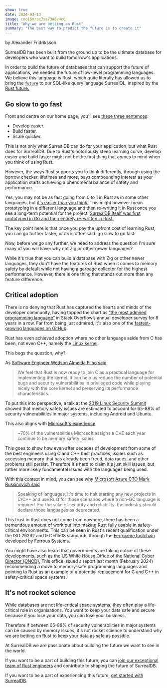 ```yaml
---
show: true
date: 2024-03-13
image: cno16mrac7ss73a8v4c0
title: "Why we are betting on Rust"
summary: "The best way to predict the future is to create it"
---
```


by Alexander Fridriksson

SurrealDB has been built from the ground up to be the ultimate database for developers who want to build tomorrow's applications.

In order to build the future of databases that can support the future of applications, we needed the future of low-level programming languages. We believe this language is Rust, which quite literally has allowed us to bring the [`future`](https://surrealdb.com/docs/surrealdb/surrealql/datamodel/futures/?utm_source=blog&utm_medium=post) to our SQL-like query language SurrealQL, inspired by the [Rust future.](https://doc.rust-lang.org/std/future/trait.Future.html)

## Go slow to go fast

Front and centre on our home page, you'll see [these three sentences](https://surrealdb.com/?utm_source=blog&utm_medium=post):
- Develop easier. 
- Build faster. 
- Scale quicker.

This is not only what SurrealDB can do for your application, but what Rust does for SurrealDB. Due to Rust's notoriously steep learning curve, develop easier and build faster might not be the first thing that comes to mind when you think of using Rust.

However, the ways Rust supports you to think differently, through using the borrow checker, lifetimes and more, pays compounding interest as your application starts achieving a phenomenal balance of safety and performance.

Yes, you may not be as fast going from 0 to 1 in Rust as in some other languages, but [it's easier than you think.](https://opensource.googleblog.com/2023/06/rust-fact-vs-fiction-5-insights-from-googles-rust-journey-2022.html) This might however mean prototyping in a different language and then re-writing it in Rust once you see a long-term potential for the project. [SurrealDB itself was first prototyped in Go and then entirely re-written in Rust.](https://www.youtube.com/watch?v=Chl8IdMxr4Y)

The key point here is that once you pay the upfront cost of learning Rust, you can go further faster, or as is often said: go slow to go fast.

Now, before we go any further, we need to address the question I'm sure many of you will have: why not Zig or other newer languages?

While it's true that you can build a database with Zig or other newer languages, they don't have the features of Rust when it comes to memory safety by default while not having a garbage collector for the highest performance. However, there is one thing that stands out more than any feature difference.

## Critical adoption

There is no denying that Rust has captured the hearts and minds of the developer community, having topped the chart as [“the most admired programming language”](https://survey.stackoverflow.co/2023/#section-admired-and-desired-programming-scripting-and-markup-languages) in Stack Overflow’s annual developer survey for 8 years in a row. Far from being just admired, it's also one of the [fastest-growing languages on GitHub](https://octoverse.github.com/2022/top-programming-languages). 

Rust has even achieved adoption where no other language aside from C has been, not even C++,  namely the [Linux kernel](https://www.phoronix.com/news/Linux-6.6-Rust-Changes).

This begs the question, why?

As [Software Engineer Wedson Almeida Filho said](https://security.googleblog.com/2021/04/rust-in-linux-kernel.html)
> We feel that Rust is now ready to join C as a practical language for implementing the kernel. It can help us reduce the number of potential bugs and security vulnerabilities in privileged code while playing nicely with the core kernel and preserving its performance characteristics.

To put this into perspective, a talk at the [2019 Linux Security Summit](https://static.sched.com/hosted_files/lssna19/d6/kernel-modules-in-rust-lssna2019.pdf) showed that memory safety issues are estimated to account for 65-88% of security vulnerabilities in major systems, including Android and Ubuntu. 

This also aligns with [Microsoft's experience](https://msrc.microsoft.com/blog/2019/07/we-need-a-safer-systems-programming-language/)
> ~70% of the vulnerabilities Microsoft assigns a CVE each year continue to be memory safety issues

This goes to show how even after decades of development from some of the best engineers using C and C++ best practices, issues such as accessing memory that has already been freed, data races, and other problems still persist. Therefore it's hard to claim it's just skill issues, but rather more likely fundamental issues with the languages being used. 

With this context in mind, you can see why [Microsoft Azure CTO Mark Russinovich said](https://www.theregister.com/2022/09/20/rust_microsoft_c/)
> Speaking of languages, it's time to halt starting any new projects in C/C++ and use Rust for those scenarios where a non-GC language is required. For the sake of security and reliability. the industry should declare those languages as deprecated.

This trust in Rust does not come from nowhere, there has been a tremendous amount of work put into making Rust fully usable in safety-critical environments. This can be seen in Rust's recent qualification under the ISO 26262 and IEC 61508 standards through the [Ferrocene toolchain](https://ferrous-systems.com/blog/officially-qualified-ferrocene/) developed by Ferrous Systems.

You might have also heard that governments are taking notice of these developments, such as the [US White House Office of the National Cyber Director (ONCD).](https://www.whitehouse.gov/wp-content/uploads/2024/02/Final-ONCD-Technical-Report.pdf) This office issued a report last month (February 2024) recommending a move to memory-safe programming languages and pointing to Rust as an example of a potential replacement for C and C++ in safety-critical space systems.

## It's not rocket science

While databases are not life-critical space systems, they often play a life-critical role in organisations. You want to keep your data safe and secure because if you lose your data, you can lose your business. 

Therefore if between 65-88% of security vulnerabilities in major systems can be caused by memory issues, it's not rocket science to understand why we are betting on Rust to keep your data as safe as possible.

At SurrealDB we are passionate about building the future we want to see in the world. 

If you want to be a part of building this future, you can [join our exceptional team of Rust engineers](http://surrealdb.com/careers/?utm_source=blog&utm_medium=post) and contribute to shaping the future of SurrealDB. 

If you want to be a part of experiencing this future, [get started with SurrealDB](https://surrealdb.com/docs/surrealdb/introduction/start/?utm_source=blog&utm_medium=post).